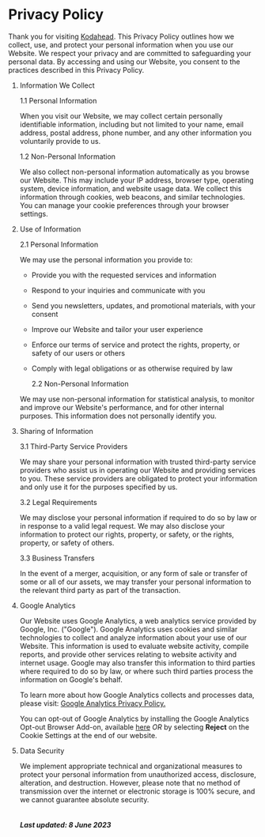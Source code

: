 # Privacy Policy

Thank you for visiting [Kodahead](https://kodahead.com). This Privacy Policy outlines how we collect, use, and protect your personal information when you use our Website. We respect your privacy and are committed to safeguarding your personal data. By accessing and using our Website, you consent to the practices described in this Privacy Policy.

1. Information We Collect

   1.1 Personal Information

   When you visit our Website, we may collect certain personally identifiable information, including but not limited to your name, email address, postal address, phone number, and any other information you voluntarily provide to us.

   1.2 Non-Personal Information

   We also collect non-personal information automatically as you browse our Website. This may include your IP address, browser type, operating system, device information, and website usage data. We collect this information through cookies, web beacons, and similar technologies. You can manage your cookie preferences through your browser settings.

2. Use of Information

   2.1 Personal Information

   We may use the personal information you provide to:

   - Provide you with the requested services and information
   - Respond to your inquiries and communicate with you
   - Send you newsletters, updates, and promotional materials, with your consent
   - Improve our Website and tailor your user experience
   - Enforce our terms of service and protect the rights, property, or safety of our users or others
   - Comply with legal obligations or as otherwise required by law

     2.2 Non-Personal Information

   We may use non-personal information for statistical analysis, to monitor and improve our Website's performance, and for other internal purposes. This information does not personally identify you.

3. Sharing of Information

   3.1 Third-Party Service Providers

   We may share your personal information with trusted third-party service providers who assist us in operating our Website and providing services to you. These service providers are obligated to protect your information and only use it for the purposes specified by us.

   3.2 Legal Requirements

   We may disclose your personal information if required to do so by law or in response to a valid legal request. We may also disclose your information to protect our rights, property, or safety, or the rights, property, or safety of others.

   3.3 Business Transfers

   In the event of a merger, acquisition, or any form of sale or transfer of some or all of our assets, we may transfer your personal information to the relevant third party as part of the transaction.

4. Google Analytics

   Our Website uses Google Analytics, a web analytics service provided by Google, Inc. ("Google"). Google Analytics uses cookies and similar technologies to collect and analyze information about your use of our Website. This information is used to evaluate website activity, compile reports, and provide other services relating to website activity and internet usage. Google may also transfer this information to third parties where required to do so by law, or where such third parties process the information on Google's behalf.

   To learn more about how Google Analytics collects and processes data, please visit: [Google Analytics Privacy Policy.](https://policies.google.com/privacy)

   You can opt-out of Google Analytics by installing the Google Analytics Opt-out Browser Add-on, available [here](https://tools.google.com/dlpage/gaoptout) _OR_ by selecting **Reject** on the Cookie Settings at the end of our website.

5. Data Security

   We implement appropriate technical and organizational measures to protect your personal information from unauthorized access, disclosure, alteration, and destruction. However, please note that no method of transmission over the internet or electronic storage is 100% secure, and we cannot guarantee absolute security.
   <br/>
   <br/>
   <br/>
   **_Last updated: 8 June 2023_**
